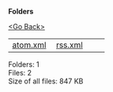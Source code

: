 **Folders**

[&lt;Go Back&gt;](../right.html)

<table><tbody><tr class="odd"><td><a href="atom.xml">atom.xml</a> </td><td><a href="rss.xml">rss.xml</a> </td><td></td><td></td></tr></tbody></table>

Folders: 1  
Files: 2  
Size of all files: 847 KB
